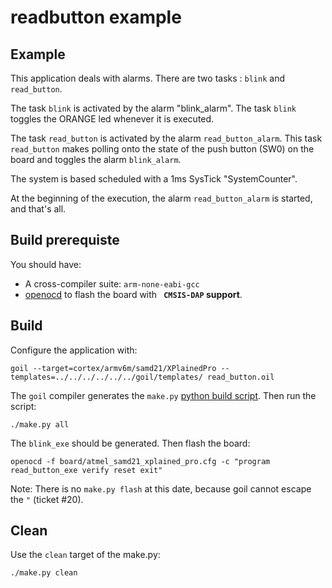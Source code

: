 # readbutton example

## Example
This application deals with alarms.
There are two tasks : `blink` and `read_button`.

The task `blink` is activated by the alarm "blink_alarm".
The task `blink` toggles the ORANGE led whenever it is executed.

The task `read_button` is activated by the alarm `read_button_alarm`.
This task `read_button` makes polling onto the state of the push button (SW0) on the board and toggles the alarm `blink_alarm`.

The system is based scheduled with a 1ms SysTick "SystemCounter".

At the beginning of the execution, the alarm `read_button_alarm` is started, and that's all.

## Build prerequiste

You should have: 

 * A cross-compiler suite: `arm-none-eabi-gcc`
 * [openocd](http://openocd.org/) to flash the board with **` CMSIS-DAP` support**.


## Build

Configure the application with: 

```
goil --target=cortex/armv6m/samd21/XPlainedPro --templates=../../../../../../goil/templates/ read_button.oil
```

The `goil` compiler generates the `make.py` [python build script](https://github.com/TrampolineRTOS/trampoline/wiki/Application-Build-system). Then run the script:

```
./make.py all
```

The `blink_exe` should be generated. Then flash the board:

```
openocd -f board/atmel_samd21_xplained_pro.cfg -c "program read_button_exe verify reset exit"
```

Note: There is no `make.py flash` at this date, because goil cannot escape the `"` (ticket #20).

## Clean

Use the `clean` target of the make.py:

```
./make.py clean
```

